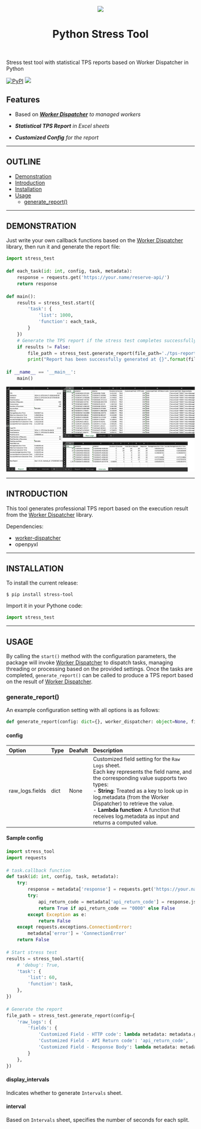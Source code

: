 <p align="center">
    <a href="https://www.python.org/psf-landing/" target="_blank">
        <img src="https://www.python.org/static/community_logos/python-logo.png" height="60px">
    </a>
    <h1 align="center">Python Stress Tool</h1>
    <br>
</p>

Stress test tool with statistical TPS reports based on Worker Dispatcher in Python

[![PyPI](https://img.shields.io/pypi/v/stress-tool)](https://pypi.org/project/stress-tool/)
![](https://img.shields.io/pypi/implementation/stress-tool)



Features
--------

- Based on ***[Worker Dispatcher](https://github.com/yidas/python-worker-dispatcher)** to managed workers*

- ***Statistical TPS Report** in Excel sheets*

- ***Customized Config** for the report*  


---

OUTLINE
-------

- [Demonstration](#demonstration)
- [Introduction](#introduction)
- [Installation](#installation)
- [Usage](#usage)
    - [generate_report()](#generate_report)

---

DEMONSTRATION
-------------

Just write your own callback functions based on the [Worker Dispatcher](https://github.com/yidas/python-worker-dispatcher) library, then run it and generate the report file:

```python
import stress_test

def each_task(id: int, config, task, metadata):
    response = requests.get('https://your.name/reserve-api/')
    return response

def main():
    results = stress_test.start({
        'task': {
            'list': 1000,
            'function': each_task,
        }
    })
    # Generate the TPS report if the stress test completes successfully.
    if results != False:
        file_path = stress_test.generate_report(file_path='./tps-report.xlsx')
        print("Report has been successfully generated at {}".format(file_path))

if __name__ == '__main__':
    main()
```

<img src="https://github.com/yidas/python-stress-tool/blob/main/img/demonstration_excel.png?raw=true" />

---

INTRODUCTION
------------

This tool generates professional TPS report based on the execution result from the [Worker Dispatcher](https://github.com/yidas/python-worker-dispatcher) library.

Dependencies:
- [worker-dispatcher](https://github.com/yidas/python-worker-dispatcher)
- openpyxl

---

INSTALLATION
------------

To install the current release:

```shell
$ pip install stress-tool
```

Import it in your Pythone code:

```python
import stress_test
```

---

USAGE
-----

By calling the `start()` method with the configuration parameters, the package will invoke [Worker Dispatcher](https://github.com/yidas/python-worker-dispatcher) to dispatch tasks, managing threading or processing based on the provided settings. Once the tasks are completed, `generate_report()` can be called to produce a TPS report based on the result of [Worker Dispatcher](https://github.com/yidas/python-worker-dispatcher).

### generate_report()

An example configuration setting with all options is as follows:

```python
def generate_report(config: dict={}, worker_dispatcher: object=None, file_path: str='./tps-report.xlsx', display_intervals: bool=True, interval: float=0, use_processing: bool=False, verbose: bool=False, debug: bool=False):
```

#### config

|Option            |Type     |Deafult      |Description|
|:--               |:--      |:--          |:--        |
|raw_logs.fields   |dict     |None         |Customized field setting for the `Raw Logs` sheet. <BR>Each key represents the field name, and the corresponding value supports two types:<BR> - **String**: Treated as a key to look up in log.metadata (from the Worker Dispatcher) to retrieve the value. <BR> - **Lambda function**: A function that receives log.metadata as input and returns a computed value.|

#### Sample config

```python
import stress_tool
import requests

# task.callback function
def task(id: int, config, task, metadata):
    try:
        response = metadata['response'] = requests.get('https://your.name/path/')
        try:
            api_return_code = metadata['api_return_code'] = response.json().get('returnCode')
            return True if api_return_code == "0000" else False
        except Exception as e:
            return False
    except requests.exceptions.ConnectionError:
        metadata['error'] = 'ConnectionError'
    return False

# Start stress test
results = stress_tool.start({
    # 'debug': True,
    'task': {
        'list': 60,
        'function': task,
    },
})

# Generate the report
file_path = stress_test.generate_report(config={
    'raw_logs': {
        'fields': {
            'Customized Field - HTTP code': lambda metadata: metadata.get('response').status_code,
            'Customized Field - API Return code': 'api_return_code',
            'Customized Field - Response Body': lambda metadata: metadata.get('response').text,
        }
    },
})

```

#### display_intervals

Indicates whether to generate `Intervals` sheet.

#### interval

Based on `Intervals` sheet, specifies the number of seconds for each split.




